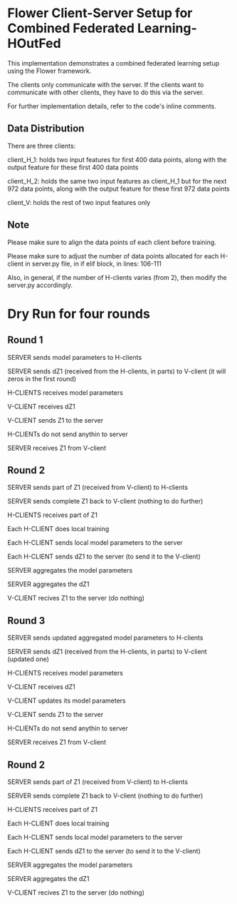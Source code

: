 # Flower Client-Server Setup for Combined Federated Learning-HOutFed

This implementation demonstrates a combined federated learning setup using the Flower framework. 

The clients only communicate with the server. If the clients want to communicate with other clients, they have to do this via the server.

For further implementation details, refer to the code's inline comments.

## Data Distribution

There are three clients:

client_H_1: holds two input features for first 400 data points, along with the output feature for these first 400 data points

client_H_2: holds the same two input features as client_H_1 but for the next 972 data points, along with the output feature for these first 972 data points

client_V: holds the rest of two input features only

## Note

Please make sure to align the data points of each client before training.

Please make sure to adjust the number of data points allocated for each H-client in server.py file, in if elif block, in lines: 106-111

Also, in general, if the number of H-clients varies (from 2), then modify the server.py accordingly.

# Dry Run for four rounds

## Round 1

SERVER sends model parameters to H-clients

SERVER sends dZ1 (received from the H-clients, in parts) to V-client (it will zeros in the first round)

H-CLIENTS receives model parameters

V-CLIENT receives dZ1

V-CLIENT sends Z1 to the server

H-CLIENTs do not send anythin to server

SERVER receives Z1 from V-client

## Round 2

SERVER sends part of Z1 (received from V-client) to H-clients

SERVER sends complete Z1 back to V-client (nothing to do further)

H-CLIENTS receives part of Z1

Each H-CLIENT does local training

Each H-CLIENT sends local model parameters to the server

Each H-CLIENT sends dZ1 to the server (to send it to the V-client)

SERVER aggregates the model parameters

SERVER aggregates the dZ1

V-CLIENT recives Z1 to the server (do nothing)

## Round 3

SERVER sends updated aggregated model parameters to H-clients

SERVER sends dZ1 (received from the H-clients, in parts) to V-client (updated one)

H-CLIENTS receives model parameters

V-CLIENT receives dZ1

V-CLIENT updates its model parameters

V-CLIENT sends Z1 to the server

H-CLIENTs do not send anythin to server

SERVER receives Z1 from V-client

## Round 2

SERVER sends part of Z1 (received from V-client) to H-clients

SERVER sends complete Z1 back to V-client (nothing to do further)

H-CLIENTS receives part of Z1

Each H-CLIENT does local training

Each H-CLIENT sends local model parameters to the server

Each H-CLIENT sends dZ1 to the server (to send it to the V-client)

SERVER aggregates the model parameters

SERVER aggregates the dZ1

V-CLIENT recives Z1 to the server (do nothing)